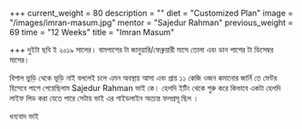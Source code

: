 +++
current_weight = 80
description = ""
diet = "Customized Plan"
image = "/images/imran-masum.jpg"
mentor = "Sajedur Rahman"
previous_weight = 69
time = "12 Weeks"
title = "Imran Masum"

+++
দুইটা ছবি ই ২০১৯ সালের। বামপাশের টা জানুয়ারি/ফেব্রুয়ারী মাসে তোলা এবং ডান পাশের টা ডিসেম্বর মাসের।

বিশাল ভুড়ি থেকে ভূড়ি নাই বললেই চলে এমন অবস্থায় আসা এবং প্রায় ১১ কেজি ওজন কমানোর জার্নি তে মেন্টর হিসেবে পাশে পেয়েছিলাম Sajedur Rahman ভাই কে। হেলদি ইটিং থেকে শুরু করে কিভাবে একটা হেলদি লাইফ লিড করা যেতে পারে সেটায় ভাই এর গাইডলাইন অত্যন্ত ফলপ্রসূ ছিল ।

ধন্যবাদ ভাই